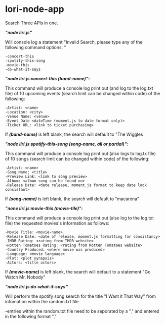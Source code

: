 # lori-node-app

Search Three APIs in one.

***"node liri.js"***

Will console log a statement "Invalid Search, please type any of the following command options: " 

    -concert-this
    -spotify-this-song
    -movie-this
    -do-what-it-says

***"node liri.js concert-this (band-name)":***

This command will produce a console log print out (and log to the log.txt file) of 10 upcoming events (search limit can be changed within code) of the following:

    -Artist: <name>
    -Location: <city>
    -Venue Name: <venue>
    -Event Date <dateTime (moment.js to date format only)>
    -Ticket URL: <link to ticket purchasing>

If ***(band-name)*** is left blank, the search will default to "The Wiggles

***"node liri.js spotify-this-song (song-name, all or partial)":***

This command will produce a console log print out (also logs to log.tx file) of 10 songs (search limit can be changed within code) of the following:

    -Artist: <name>
    -Song Name: <title>
    -Preview Link: <link to song preview>
    -Album: <album song can be found on>
    -Release Date: <date release, moment.js format to keep date look consistant>

If ***(song-name)*** is left blank, the search will default to "macarena"

***"none liri.js movie-this (movie-tile)":***

This command will produce a console log print out (also log to the log.txt file) the requested movies's information as follows:

    -Movie Title: <movie-name>
    -Release Date: <date of release, moment.js formatting for consistancy>
    -IMDB Rating: <rating from IMDB website>
    -Rotten Tomatoes Rating: <rating from Rotten Tomatoes website>
    -Country Produced: <where movie was produced>
    -Language: <movie language>
    -Plot: <plot synapsis>
    -Actors: <title actors>

If ***(movie-name)*** is left blank, the search will default to a statement "Go Watch Mr. Nobody"

***"node liri.js do-what-it-says"***

Will perform the spotify song search for the title "I Want it That Way" from infomation within the random.txt file

-entries within the random.txt file need to be seporated by a "," and entered in the following format "<search-command>,<search-criteria>"
